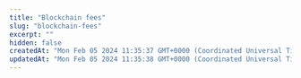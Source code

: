 ```yaml
---
title: "Blockchain fees"
slug: "blockchain-fees"
excerpt: ""
hidden: false
createdAt: "Mon Feb 05 2024 11:35:37 GMT+0000 (Coordinated Universal Time)"
updatedAt: "Mon Feb 05 2024 11:35:38 GMT+0000 (Coordinated Universal Time)"
---
```


